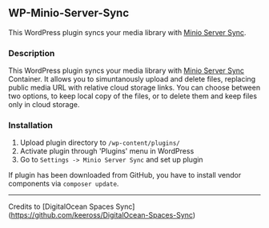 ## WP-Minio-Server-Sync
This WordPress plugin syncs your media library with [Minio Server Sync](https://docs.minio.io/).

### Description
This WordPress plugin syncs your media library with [Minio Server Sync](https://docs.minio.io/) Container. It allows you to simuntanously upload and delete files, replacing public media URL with relative cloud storage links. You can choose between two options, to keep local copy of the files, or to delete them and keep files only in cloud storage.

### Installation

1. Upload plugin directory to `/wp-content/plugins/`
2. Activate plugin through 'Plugins' menu in WordPress
3. Go to `Settings -> Minio Server Sync` and set up plugin

If plugin has been downloaded from GitHub, you have to install vendor components via `composer update`.

----------

Credits to [DigitalOcean Spaces Sync] (https://github.com/keeross/DigitalOcean-Spaces-Sync)
